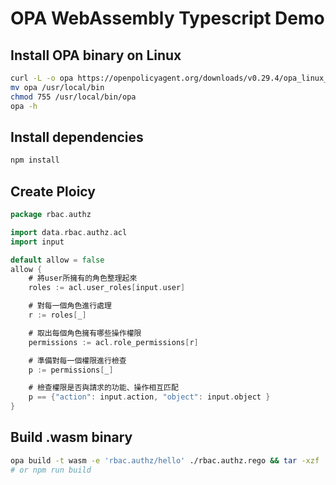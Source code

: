 OPA WebAssembly Typescript Demo
===

## Install OPA binary on Linux

```sh
curl -L -o opa https://openpolicyagent.org/downloads/v0.29.4/opa_linux_amd64
mv opa /usr/local/bin
chmod 755 /usr/local/bin/opa
opa -h
```

## Install dependencies
```sh
npm install
```

## Create Ploicy

```go
package rbac.authz

import data.rbac.authz.acl
import input

default allow = false
allow {
	# 將user所擁有的角色整理起來
    roles := acl.user_roles[input.user]

    # 對每一個角色進行處理
    r := roles[_]

    # 取出每個角色擁有哪些操作權限
    permissions := acl.role_permissions[r]

    # 準備對每一個權限進行檢查
    p := permissions[_]

    # 檢查權限是否與請求的功能、操作相互匹配
    p == {"action": input.action, "object": input.object }
}
```

## Build .wasm binary

```sh
opa build -t wasm -e 'rbac.authz/hello' ./rbac.authz.rego && tar -xzf ./bundle.tar.gz /policy.wasm
# or npm run build
```